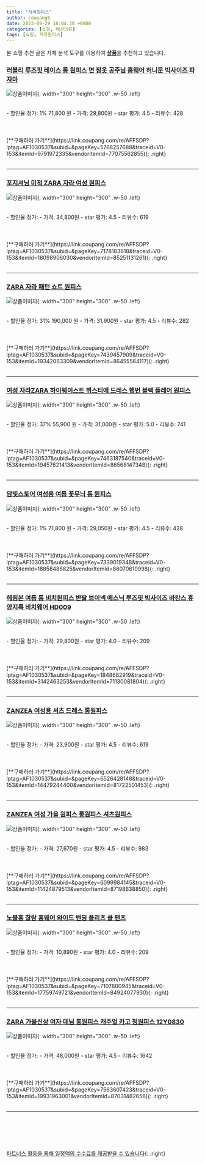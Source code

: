 ```yaml
---
title: "자라원피스"
author: coupang6
date: 2023-09-29 16:04:30 +0800
categories: [쇼핑, 패션의류]
tags: [쇼핑, 자라원피스]
---
```


본 쇼핑 추천 글은 자체 분석 도구를 이용하여 [**상품**](https://link.coupang.com/a/bao1ui)을 추천하고 있습니다.

### [러블리 루즈핏 레이스 롱 원피스 면 잠옷 공주님 홈웨어 허니문 빅사이즈 파자마](https://link.coupang.com/re/AFFSDP?lptag=AF1030537&subid=&pageKey=5768257688&traceid=V0-153&itemId=9791972335&vendorItemId=77075562855)

![상품이미지](https://thumbnail6.coupangcdn.com/thumbnails/remote/230x230ex/image/vendor_inventory/11e5/acd828368339647755b44d109ca36eae62e87ca8a381a89b0a9161e7bf96.jpeg){: width="300" height="300" .w-50 .left}


<br>
- 할인율 정가: 1%  71,800   원
- 가격: 29,800원
- star 평가: 4.5
- 리뷰수: 428
<br>
<br>
<br>
<br>
[**구매하러 가기**](https://link.coupang.com/re/AFFSDP?lptag=AF1030537&subid=&pageKey=5768257688&traceid=V0-153&itemId=9791972335&vendorItemId=77075562855){: .right}
<br>
<br>

---

### [포지셔닝 미적 ZARA 자라 여성 원피스](https://link.coupang.com/re/AFFSDP?lptag=AF1030537&subid=&pageKey=7178183618&traceid=V0-153&itemId=18098906030&vendorItemId=85251131261)

![상품이미지](https://thumbnail9.coupangcdn.com/thumbnails/remote/230x230ex/image/vendor_inventory/dc41/04b1792c0694af71aa11e16dbdeb315d50db93e42d969381338ba765aa21.jpg){: width="300" height="300" .w-50 .left}


<br>
- 할인율 정가: 
- 가격: 34,800원
- star 평가: 4.5
- 리뷰수: 619
<br>
<br>
<br>
<br>
[**구매하러 가기**](https://link.coupang.com/re/AFFSDP?lptag=AF1030537&subid=&pageKey=7178183618&traceid=V0-153&itemId=18098906030&vendorItemId=85251131261){: .right}
<br>
<br>

---

### [ZARA 자라 패턴 쇼트 원피스](https://link.coupang.com/re/AFFSDP?lptag=AF1030537&subid=&pageKey=7439457909&traceid=V0-153&itemId=19342063309&vendorItemId=86455564117)

![상품이미지](https://thumbnail7.coupangcdn.com/thumbnails/remote/230x230ex/image/vendor_inventory/dc37/a4b99d2df655158261ab0787445b3d089feb1d7dba77b5322aa295bd4756.jpg){: width="300" height="300" .w-50 .left}


<br>
- 할인율 정가: 31%  190,000   원
- 가격: 31,900원
- star 평가: 4.5
- 리뷰수: 282
<br>
<br>
<br>
<br>
[**구매하러 가기**](https://link.coupang.com/re/AFFSDP?lptag=AF1030537&subid=&pageKey=7439457909&traceid=V0-153&itemId=19342063309&vendorItemId=86455564117){: .right}
<br>
<br>

---

### [여성 자라ZARA 하이웨이스트 뷔스티에 드레스 햅번 블랙 플레어 원피스](https://link.coupang.com/re/AFFSDP?lptag=AF1030537&subid=&pageKey=7463187540&traceid=V0-153&itemId=19457621413&vendorItemId=86568147348)

![상품이미지](https://thumbnail7.coupangcdn.com/thumbnails/remote/230x230ex/image/vendor_inventory/5354/5e3804270c6f34a94c4f360f813984d162f6ea6abc34e369f7d9420c54d6.jpg){: width="300" height="300" .w-50 .left}


<br>
- 할인율 정가: 37%  55,900   원
- 가격: 31,000원
- star 평가: 5.0
- 리뷰수: 741
<br>
<br>
<br>
<br>
[**구매하러 가기**](https://link.coupang.com/re/AFFSDP?lptag=AF1030537&subid=&pageKey=7463187540&traceid=V0-153&itemId=19457621413&vendorItemId=86568147348){: .right}
<br>
<br>

---

### [담빛스토어 여성용 여름 꽃무늬 롱 원피스](https://link.coupang.com/re/AFFSDP?lptag=AF1030537&subid=&pageKey=7339019348&traceid=V0-153&itemId=18858488825&vendorItemId=86070610998)

![상품이미지](https://thumbnail6.coupangcdn.com/thumbnails/remote/230x230ex/image/vendor_inventory/0f77/8ecdc657f47d5f2d3d8703403806a05d1ad1520d4640b219354f6b94ef7a.png){: width="300" height="300" .w-50 .left}


<br>
- 할인율 정가: 1%  71,800   원
- 가격: 29,050원
- star 평가: 4.5
- 리뷰수: 428
<br>
<br>
<br>
<br>
[**구매하러 가기**](https://link.coupang.com/re/AFFSDP?lptag=AF1030537&subid=&pageKey=7339019348&traceid=V0-153&itemId=18858488825&vendorItemId=86070610998){: .right}
<br>
<br>

---

### [헤링본 여름 롱 비치원피스 반팔 브이넥 에스닉 루즈핏 빅사이즈 바캉스 휴양지룩 비치웨어 HD009](https://link.coupang.com/re/AFFSDP?lptag=AF1030537&subid=&pageKey=1848682919&traceid=V0-153&itemId=3142463253&vendorItemId=71130081804)

![상품이미지](https://thumbnail7.coupangcdn.com/thumbnails/remote/230x230ex/image/vendor_inventory/4435/1891106a734b8c56c675ceaacd37d4141d0a6bd74ee78226e19cfce29113.jpg){: width="300" height="300" .w-50 .left}


<br>
- 할인율 정가: 
- 가격: 29,800원
- star 평가: 4.0
- 리뷰수: 209
<br>
<br>
<br>
<br>
[**구매하러 가기**](https://link.coupang.com/re/AFFSDP?lptag=AF1030537&subid=&pageKey=1848682919&traceid=V0-153&itemId=3142463253&vendorItemId=71130081804){: .right}
<br>
<br>

---

### [ZANZEA 여성용 셔츠 드레스 롱원피스](https://link.coupang.com/re/AFFSDP?lptag=AF1030537&subid=&pageKey=6526428148&traceid=V0-153&itemId=14479244400&vendorItemId=81722501453)

![상품이미지](https://thumbnail7.coupangcdn.com/thumbnails/remote/230x230ex/image/vendor_inventory/8c51/373f3778efedc9552e744848774b7d2f6fb320abf517983eb04867b67263.jpg){: width="300" height="300" .w-50 .left}


<br>
- 할인율 정가: 
- 가격: 23,900원
- star 평가: 4.5
- 리뷰수: 619
<br>
<br>
<br>
<br>
[**구매하러 가기**](https://link.coupang.com/re/AFFSDP?lptag=AF1030537&subid=&pageKey=6526428148&traceid=V0-153&itemId=14479244400&vendorItemId=81722501453){: .right}
<br>
<br>

---

### [ZANZEA 여성 가을 원피스 롱원피스 셔츠원피스](https://link.coupang.com/re/AFFSDP?lptag=AF1030537&subid=&pageKey=6099984145&traceid=V0-153&itemId=11424879513&vendorItemId=87198638850)

![상품이미지](https://thumbnail6.coupangcdn.com/thumbnails/remote/230x230ex/image/vendor_inventory/abdf/2a20ef8fd6535ff52b27f4251766e1ab5c55572059e1a6b56099ec059585.png){: width="300" height="300" .w-50 .left}


<br>
- 할인율 정가: 
- 가격: 27,670원
- star 평가: 4.5
- 리뷰수: 983
<br>
<br>
<br>
<br>
[**구매하러 가기**](https://link.coupang.com/re/AFFSDP?lptag=AF1030537&subid=&pageKey=6099984145&traceid=V0-153&itemId=11424879513&vendorItemId=87198638850){: .right}
<br>
<br>

---

### [노블홈 찰랑 홈웨어 와이드 밴딩 플리츠 쿨 팬츠](https://link.coupang.com/re/AFFSDP?lptag=AF1030537&subid=&pageKey=7107800945&traceid=V0-153&itemId=17759749721&vendorItemId=84924077930)

![상품이미지](https://thumbnail10.coupangcdn.com/thumbnails/remote/230x230ex/image/rs_quotation_api/88qpqr6s/be001f1844ed4f68be825f914384fa34.jpg){: width="300" height="300" .w-50 .left}


<br>
- 할인율 정가: 
- 가격: 10,890원
- star 평가: 4.0
- 리뷰수: 209
<br>
<br>
<br>
<br>
[**구매하러 가기**](https://link.coupang.com/re/AFFSDP?lptag=AF1030537&subid=&pageKey=7107800945&traceid=V0-153&itemId=17759749721&vendorItemId=84924077930){: .right}
<br>
<br>

---

### [ZARA 가을신상 여자 데님 롱원피스 캐주얼 카고 청원피스 12Y0830](https://link.coupang.com/re/AFFSDP?lptag=AF1030537&subid=&pageKey=7563607423&traceid=V0-153&itemId=19931963001&vendorItemId=87031482656)

![상품이미지](https://thumbnail8.coupangcdn.com/thumbnails/remote/230x230ex/image/vendor_inventory/3624/ff2d6775ff2d7d5e6c59fb35de6a4645cce7e0e507581bb2d9cec2cb6b47.jpeg){: width="300" height="300" .w-50 .left}


<br>
- 할인율 정가: 
- 가격: 48,000원
- star 평가: 4.5
- 리뷰수: 1642
<br>
<br>
<br>
<br>
[**구매하러 가기**](https://link.coupang.com/re/AFFSDP?lptag=AF1030537&subid=&pageKey=7563607423&traceid=V0-153&itemId=19931963001&vendorItemId=87031482656){: .right}
<br>
<br>

---
<br><br><br><br><br> [파트너스 활동을 통해 일정액의 수수료를 제공받을 수 있습니다](https://link.coupang.com/a/bao1ui){: .right}